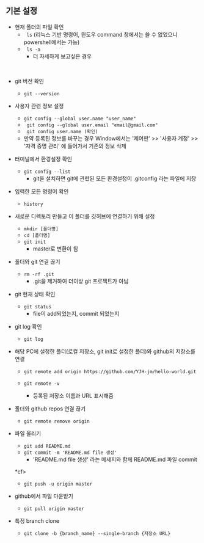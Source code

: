 ## 기본 설정
- 현재 폴더의 파일 확인
   - ``` ls``` (리눅스 기반 명령어, 윈도우 command  창에서는 쓸 수 없었으니 powershell에서는 가능)
   - ``` ls -a```
        - 더 자세하게 보고싶은 경우 
<br>

- git 버전 확인
   - ```git --version```

- 사용자 관련 정보 설정
   - ```git config --global user.name "user_name"```
   
   <!--    - ```git config --global user.name "YJH-jm"``` -->
   
   - ``` git config --global user.email "email@gmail.com"```

   <!--    - ``` git config --global user.email "jmjhjob13@gmail.com"``` -->
   - ``` git config user.name (확인)```
   - 만약 등록된 정보를 바꾸는 경우 Window에서는 '제어판' >> '사용자 계정' >> '자격 증명 관리' 에 들어가서 기존의 정보 삭제

- 터미널에서 환경설정 확인
   - ```git config --list```
        - git을 설치하면 git에 관련된 모든 환경설정이 .gitconfig 라는 파일에 저장

- 입력한 모든 명령어 확인
    - ```history```

- 새로운 디렉토리 만들고 이 폴더를 깃허브에 연결하기 위해 설정 
    - ```mkdir [폴더명] ```
    - ```cd [폴더명]```
    - ```git init```
      -  master로 변환이 됨

- 폴더와 git 연결 끊기
    - ```rm -rf .git``` 
        - .git을 제거하여 더이상 git 프로젝트가 아님

- git 현재 상태 확인
   - ```git status``` 
        - file이 add되었는지, commit 되었는지

- git log 확인
    - ```git log``` 


- 해당 PC에 설정한 폴더(로컬 저장소, git init로 설정한 폴더)와 github의 저장소를 연결
   -  ```git remote add origin https://github.com/YJH-jm/hello-world.git```
    
    - ```git remote -v```
        - 등록된 저장소 이름과 URL 표시해줌
- 폴더와 github repos 연결 끊기
    - ```git remote remove origin```

- 파일 올리기 
    - ```git add README.md```
    - ```git commit -m 'README.md file 생성'```
        - 'README.md file 생성' 라는 메세지와 함께 README.md 파일 commit 
    
    *cf>

    - ```git push -u origin master```

- github에서 파일 다운받기
    - ```git pull origin master```


- 특정 branch clone
   - ```git clone -b {branch_name} --single-branch {저장소 URL}```
